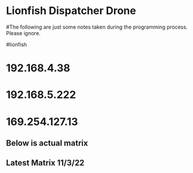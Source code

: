 # Lionfish Dispatcher Drone

#The following are just some notes taken during the programming process. Please ignore. 

#lionfish
# 192.168.4.38
# 192.168.5.222
# 169.254.127.13

<!-- ## [0,0,0,1,1,-1], 
        [0,0,0,-1,1,-1],
        [1,-1,1,0,0,0],
        [1,1,1,0,0,0],
        [-1,-1,1,0,0,0],
        [-1,1,1,0,0,0] -->
        
<!-- [-1, 1, 0,0,0,1], 
        [1,-1,0,0,0,1],
        [0,0,1,-1,1,0],
        [0,0,-1,-1,1,0],
        [0,0,1,1,1,0],
        [0,0,-1,1,1,0] -->
## Below is actual matrix
<!-- [0,0,0,-1,-1,1], 
        [0,0,0,-1,1,-1],
        [1,-1,1,0,0,0],
        [1,1,1,0,0,0],
        [-1,-1,1,0,0,0],
        [-1,1,1,0,0,0] -->

## Latest Matrix 11/3/22
 <!-- [0,0,0,-1,-1,1], 
        [0,0,0,-1,1,-1],
        [1,1,1,0,0,0],
        [1,-1,1,0,0,0],
        [-1,-1,1,0,0,0],
        [-1,1,1,0,0,0] -->
